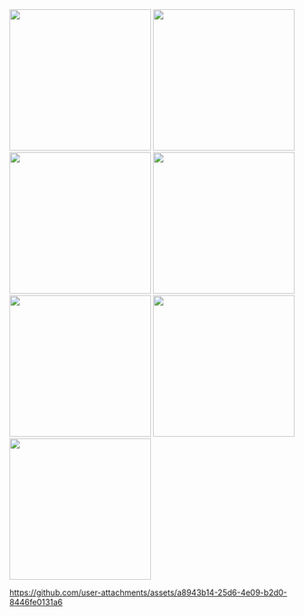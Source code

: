 <img src="https://github.com/user-attachments/assets/ca499f47-82b3-49a4-b51c-3162faf4db6b" width="250">

<img src="https://github.com/user-attachments/assets/283c6e9e-5a0b-4695-aedd-42d3d81b7725" width="250">

<img src="https://github.com/user-attachments/assets/3210df57-840f-4719-9733-1b7271707348" width="250">

<img src="https://github.com/user-attachments/assets/ee87680a-a37e-404d-998d-119da5ae662a" width="250">

<img src="https://github.com/user-attachments/assets/7b33524c-39d2-4e0f-a4a6-48aea937f6e3" width="250">

<img src="https://github.com/user-attachments/assets/9d596d7c-1b59-4ee8-99e5-8d65f47bfadd" width="250">

<img src="https://github.com/user-attachments/assets/cff1f896-47d6-4526-aba4-dcf86133a521" width="250">

https://github.com/user-attachments/assets/a8943b14-25d6-4e09-b2d0-8446fe0131a6
